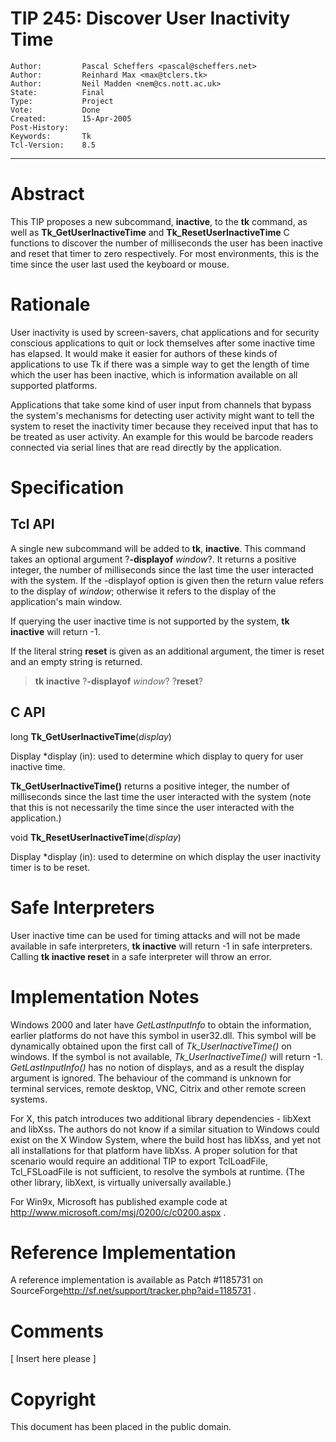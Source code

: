 # TIP 245: Discover User Inactivity Time
	Author:         Pascal Scheffers <pascal@scheffers.net>
	Author:         Reinhard Max <max@tclers.tk>
	Author:         Neil Madden <nem@cs.nott.ac.uk>
	State:          Final
	Type:           Project
	Vote:           Done
	Created:        15-Apr-2005
	Post-History:   
	Keywords:       Tk
	Tcl-Version:    8.5
-----

# Abstract

This TIP proposes a new subcommand, **inactive**, to the **tk**
command, as well as **Tk\_GetUserInactiveTime** and **Tk\_ResetUserInactiveTime** C functions to discover
the number of milliseconds the user has been inactive and reset that timer to zero respectively. For most environments, this is the time since the user last used the keyboard
or mouse.

# Rationale

User inactivity is used by screen-savers, chat applications and for
security conscious applications to quit or lock themselves after some
inactive time has elapsed. It would make it easier for authors of
these kinds of applications to use Tk if there was a simple way to get
the length of time which the user has been inactive, which is
information available on all supported platforms.

Applications that take some kind of user input from channels that bypass the system's mechanisms for detecting user activity might want to tell the system to reset the inactivity timer because they received input that has to be treated as user activity. An example for this would be barcode readers connected via serial lines that are read directly by the application.

# Specification

## Tcl API

A single new subcommand will be added to **tk**,
**inactive**. This command takes an optional argument
?**-displayof** _window_?. It returns a positive integer, the
number of milliseconds since the last time the user interacted with
the system. If the -displayof option is given then the return value
refers to the display of _window_; otherwise it refers to the
display of the application's main window.

If querying the user inactive time is not supported by the system,
**tk inactive** will return -1.

If the literal string **reset** is given as an additional argument, the timer is reset and an empty string is returned.

 > **tk** **inactive** ?**-displayof** _window_? ?**reset**?

## C API

long **Tk\_GetUserInactiveTime**\(_display_\)

 Display \*display \(in\): used to determine which display to query for
    user inactive time.

**Tk\_GetUserInactiveTime\(\)** returns a positive integer, the number of
milliseconds since the last time the user interacted with the system
\(note that this is not necessarily the time since the user interacted
with the application.\)

void **Tk\_ResetUserInactiveTime**\(_display_\)

 Display \*display \(in\): used to determine on which display the user inactivity timer is to be reset.

# Safe Interpreters

User inactive time can be used for timing attacks and will not be made
available in safe interpreters, **tk inactive** will return -1 in
safe interpreters. Calling **tk inactive reset** in a safe interpreter will throw an error.

# Implementation Notes

Windows 2000 and later have _GetLastInputInfo_ to obtain the
information, earlier platforms do not have this symbol in user32.dll.
This symbol will be dynamically obtained upon the first call of
_Tk\_UserInactiveTime\(\)_ on windows. If the symbol is not available,
_Tk\_UserInactiveTime\(\)_ will return -1. _GetLastInputInfo\(\)_ has no
notion of displays, and as a result the display argument is
ignored. The behaviour of the command is unknown for terminal
services, remote desktop, VNC, Citrix and other remote screen systems.

For X, this patch introduces two additional library dependencies -
libXext and libXss. The authors do not know if a similar situation to
Windows could exist on the X Window System, where the build host has
libXss, and yet not all installations for that platform have libXss. A
proper solution for that scenario would require an additional TIP to
export TclLoadFile, Tcl\_FSLoadFile is not sufficient, to resolve the
symbols at runtime. \(The other library, libXext, is virtually
universally available.\)

For Win9x, Microsoft has published example code at <http://www.microsoft.com/msj/0200/c/c0200.aspx> .

# Reference Implementation

A reference implementation is available as Patch \#1185731 on
SourceForge<http://sf.net/support/tracker.php?aid=1185731> .

# Comments

[ Insert here please ]

# Copyright

This document has been placed in the public domain.

